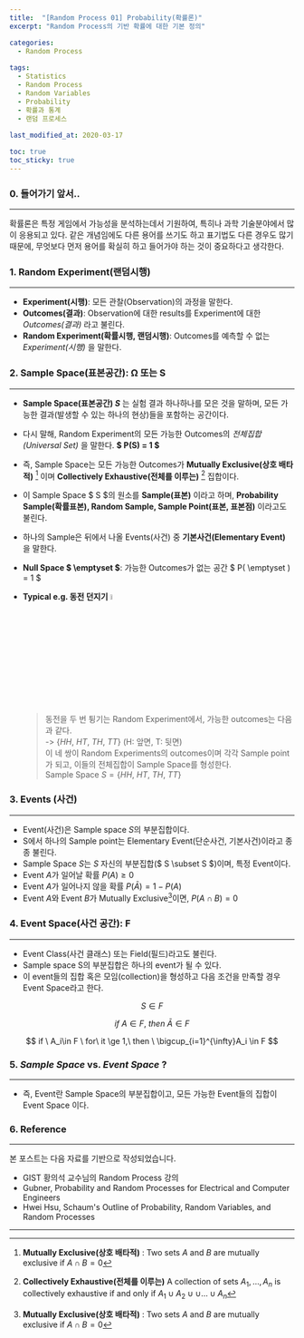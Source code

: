 ```yaml
---
title:  "[Random Process 01] Probability(확률론)"
excerpt: "Random Process의 기반 확률에 대한 기본 정의"

categories:
  - Random Process
  
tags:
  - Statistics
  - Random Process
  - Random Variables
  - Probability
  - 확률과 통계
  - 랜덤 프로세스
  
last_modified_at: 2020-03-17

toc: true
toc_sticky: true
---
```


### 0. 들어가기 앞서..
---
확률론은 특정 게임에서 가능성을 분석하는데서 기원하여, 특히나 과학 기술분야에서 많이 응용되고 있다. 같은 개념임에도 다른 용어를 쓰기도 하고 표기법도 다른 경우도 많기 때문에, 무엇보다 먼저 용어를 확실히 하고 들어가야 하는 것이 중요하다고 생각한다.   
   
   
### 1. Random Experiment(랜덤시행)
---
- **Experiment(시행)**: 모든 관찰(Observation)의 과정을 말한다.
- **Outcomes(결과)**: Observation에 대한 results를 Experiment에 대한 *Outcomes(결과)* 라고 불린다.
- **Random Experiment(확률시행, 랜덤시행)**: Outcomes를 예측할 수 없는 *Experiment(시행)* 을 말한다.   
   
   
   
### 2. Sample Space(표본공간): Ω 또는 S
---
- **Sample Space(표본공간) $S$** 는 실험 결과 하나하나를 모은 것을 말하며, 모든 가능한 결과(발생할 수 있는 하나의 현상)들을 포함하는 공간이다.
- 다시 말해, Random Experiment의 모든 가능한 Outcomes의 *전체집합(Universal Set)* 을 말한다. **$ P(S) = 1 $** 
- 즉, Sample Space는 모든 가능한 Outcomes가 **Mutually Exclusive(상호 배타적)** [^ME] 이며 **Collectively Exhaustive(전체를 이루는)** [^CE] 집합이다.
- 이 Sample Space $ S $의 원소를 **Sample(표본)** 이라고 하며, **Probability Sample(확률표본), Random Sample, Sample Point(표본, 표본점)** 이라고도 불린다.
- 하나의 Sample은 뒤에서 나올 Events(사건) 중 **기본사건(Elementary Event)** 을 말한다.
- **Null Space $ \emptyset $**: 가능한 Outcomes가 없는 공간 $ P( \emptyset ) = 1 $   
- **Typical e.g.    동전 던지기**  <img src="https://image.flaticon.com/icons/svg/1715/1715535.svg" width="5%" height="5%" title="cointoss">

  > 동전을 두 번 튕기는 Random Experiment에서, 가능한 outcomes는 다음과 같다.   
  > -> $\{HH,\ HT,\ TH,\ TT\}$ (H: 앞면, T: 뒷면)   
  > 이 네 쌍이 Random Experiments의 outcomes이며 각각 Sample point가 되고, 이들의 전체집합이 Sample Space를 형성한다.   
  > Sample Space $S = \{HH,\ HT,\ TH,\ TT \}$   
   
[^ME]: **Mutually Exclusive(상호 배타적)** : Two sets $A$ and $B$ are mutually exclusive if $A\cap B=0$   
[^CE]: **Collectively Exhaustive(전체를 이루는)** A collection of sets $A_1,\ldots , A_n$ is collectively exhaustive if and only if $A_1\cup A_2 \cup \cup \ldots \cup A_n$   
   
   
### 3. Events (사건)
---
- Event(사건)은 Sample space $S$의 부분집합이다.
- S에서 하나의 Sample point는 Elementary Event(단순사건, 기본사건)이라고 종종 불린다.
- Sample Space $S$는 $S$ 자신의 부분집합($ S \subset S $)이며, 특정 Event이다.  
- Event $A$가 일어날 확률 $P(A) \geq 0$
- Event $A$가 일어나지 않을 확률 $P(\bar{A}) = 1-P(A)$
- Event $A$와 Event $B$가 Mutually Exclusive[^ME]이면, $P(A \cap B) = 0$   
   
   
### 4. Event Space(사건 공간): F
---
- Event Class(사건 클래스) 또는 Field(필드)라고도 불린다.
- Sample space S의 부분집합은 하나의 event가 될 수 있다.
- 이 event들의 집합 혹은 모임(collection)을 형성하고 다음 조건을 만족할 경우 Event Space라고 한다.

$$ S \in F $$

$$ if \ A\in F, \ then \ \bar{A} \in F $$

$$ if \ A_i\in F \ for\ it \ge 1,\ then \ \bigcup_{i=1}^{\infty}A_i  \in F $$   
   
   
### 5. *Sample Space* vs. *Event Space* ?
---
- 즉, Event란 Sample Space의 부분집합이고, 모든 가능한 Event들의 집합이 Event Space 이다.   
  
   
### 6. Reference
---
본 포스트는 다음 자료를 기반으로 작성되었습니다.
- GIST 황의석 교수님의 Random Process 강의
- Gubner, Probability and Random Processes for Electrical and Computer Engineers   
- Hwei Hsu, Schaum's Outline of Probability, Random Variables, and Random Processes   
   
   
---
